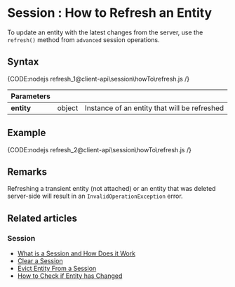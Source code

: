# Session : How to Refresh an Entity

To update an entity with the latest changes from the server, use the `refresh()` method from `advanced` session operations.

## Syntax

{CODE:nodejs refresh_1@client-api\session\howTo\refresh.js /}

| Parameters | | |
| ------------- | ------------- | ----- |
| **entity** | object | Instance of an entity that will be refreshed |

## Example

{CODE:nodejs refresh_2@client-api\session\howTo\refresh.js /}

## Remarks

Refreshing a transient entity (not attached) or an entity that was deleted server-side will result in an `InvalidOperationException` error.

## Related articles

### Session

- [What is a Session and How Does it Work](../../../client-api/session/what-is-a-session-and-how-does-it-work)
- [Clear a Session](../../../client-api/session/how-to/clear-a-session)
- [Evict Entity From a Session](../../../client-api/session/how-to/evict-entity-from-a-session)
- [How to Check if Entity has Changed](../../../client-api/session/how-to/check-if-entity-has-changed)
